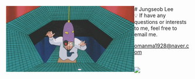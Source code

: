 <a>
 <img align="left" src="https://github.com/js-lee-AI/js-lee-AI/blob/master/gifs/Specialist.gif" width=350>
</a>
# Jungseob Lee


<!-- 👻 Hi. I'm 𝑱𝒖𝒏𝒈𝒔𝒆𝒐𝒃 𝑳𝒆𝒆. 
<br>
📚 interested in 𝘕𝘢𝘵𝘶𝘳𝘢𝘭 𝘓𝘢𝘯𝘨𝘶𝘢𝘨𝘦 𝘗𝘳𝘰𝘤𝘦𝘴𝘴𝘪𝘯𝘨

<br>
✍ I am currently majoring in Information and Communication Engineering (ICE)

and minor in Data Science at Dongguk University. 🇰🇷

🌱 [𝓱𝓮𝓻𝓮]() is my cv.
 -->
<br>
💡 If have any questions or interests to me, feel free to email me.

[omanma1928@naver.com](omanma1928@naver.com)

<br>

<a href="https://github.com/js-lee-AI/js-lee-AI">
 <img align="center" src="https://github-readme-stats.vercel.app/api?username=js-lee-ai&show_icons=true&theme=monokai"/>
</a>

<!-- ![my github stats](https://github-readme-stats.vercel.app/api?username=js-lee-ai&show_icons=true&theme=monokai) -->
